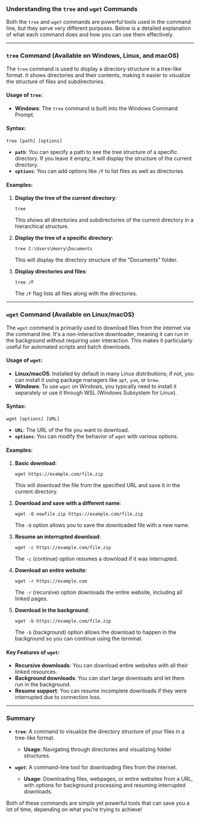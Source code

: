 ### Understanding the `tree` and `wget` Commands

Both the `tree` and `wget` commands are powerful tools used in the command line, but they serve very different purposes. Below is a detailed explanation of what each command does and how you can use them effectively.

---

### `tree` Command (Available on Windows, Linux, and macOS)

The `tree` command is used to display a directory structure in a tree-like format. It shows directories and their contents, making it easier to visualize the structure of files and subdirectories.

#### Usage of `tree`:
- **Windows**: The `tree` command is built into the Windows Command Prompt.

#### Syntax:
```
tree [path] [options]
```
- **`path`**: You can specify a path to see the tree structure of a specific directory. If you leave it empty, it will display the structure of the current directory.
- **`options`**: You can add options like `/F` to list files as well as directories.

#### Examples:
1. **Display the tree of the current directory**:
   ```
   tree
   ```
   This shows all directories and subdirectories of the current directory in a hierarchical structure.

2. **Display the tree of a specific directory**:
   ```
   tree C:\Users\Henry\Documents
   ```
   This will display the directory structure of the "Documents" folder.

3. **Display directories and files**:
   ```
   tree /F
   ```
   The `/F` flag lists all files along with the directories.

---

### `wget` Command (Available on Linux/macOS)

The `wget` command is primarily used to download files from the internet via the command line. It's a non-interactive downloader, meaning it can run in the background without requiring user interaction. This makes it particularly useful for automated scripts and batch downloads.

#### Usage of `wget`:
- **Linux/macOS**: Installed by default in many Linux distributions; if not, you can install it using package managers like `apt`, `yum`, or `brew`.
- **Windows**: To use `wget` on Windows, you typically need to install it separately or use it through WSL (Windows Subsystem for Linux).

#### Syntax:
```
wget [options] [URL]
```
- **`URL`**: The URL of the file you want to download.
- **`options`**: You can modify the behavior of `wget` with various options.

#### Examples:
1. **Basic download**:
   ```
   wget https://example.com/file.zip
   ```
   This will download the file from the specified URL and save it in the current directory.

2. **Download and save with a different name**:
   ```
   wget -O newfile.zip https://example.com/file.zip
   ```
   The `-O` option allows you to save the downloaded file with a new name.

3. **Resume an interrupted download**:
   ```
   wget -c https://example.com/file.zip
   ```
   The `-c` (continue) option resumes a download if it was interrupted.

4. **Download an entire website**:
   ```
   wget -r https://example.com
   ```
   The `-r` (recursive) option downloads the entire website, including all linked pages.

5. **Download in the background**:
   ```
   wget -b https://example.com/file.zip
   ```
   The `-b` (background) option allows the download to happen in the background so you can continue using the terminal.

#### Key Features of `wget`:
- **Recursive downloads**: You can download entire websites with all their linked resources.
- **Background downloads**: You can start large downloads and let them run in the background.
- **Resume support**: You can resume incomplete downloads if they were interrupted due to connection loss.

---

### Summary

- **`tree`**: A command to visualize the directory structure of your files in a tree-like format.
  - **Usage**: Navigating through directories and visualizing folder structures.
  
- **`wget`**: A command-line tool for downloading files from the internet.
  - **Usage**: Downloading files, webpages, or entire websites from a URL, with options for background processing and resuming interrupted downloads.

Both of these commands are simple yet powerful tools that can save you a lot of time, depending on what you're trying to achieve!